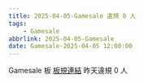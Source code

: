 ```yaml
---
title: 2025-04-05-Gamesale 違規 0 人
tags:
    - Gamesale
abbrlink: 2025-04-05-Gamesale
date: Gamesale-2025-04-05 12:00:00
---
```

Gamesale 板 [板規連結](https://www.ptt.cc/bbs/Gossiping/M.1637425085.A.07D.html)
昨天違規 0 人
